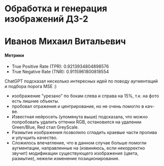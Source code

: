 # Обработка и генерация изображений ДЗ-2
# Иванов Михаил Витальевич

#### Метрики
- True Positive Rate (TPR): 0.9213934804898576
- True Negative Rate (TNR): 0.9115961800818554


ChatGPT подсказал несколько интересных идей по поводу аугментаций и подбора порога MSE :)
- изображение "урезано" по бокам слева и справа на 15%, т.к. на фото есть лишние объекты.
- пробовал отражения и центрирование, но не очень помогло в кач-ве. 
- Известная нейросеть (упомянута выше) подсказала, что можно попробовать удалить оттенки RGB, остановился на удалении Green/Blue, Red стал GreyScale.
- Размытие изображения позволило сгладить краевые части пролива и улучшить качество.
- Сложилось впечатление, что в данном случае больше помогли аугментации, направленные на (извиняюсь, если некорректно звучит) модификации существующего изображения (цвета, размытие), нежели изменение позиционирования.


